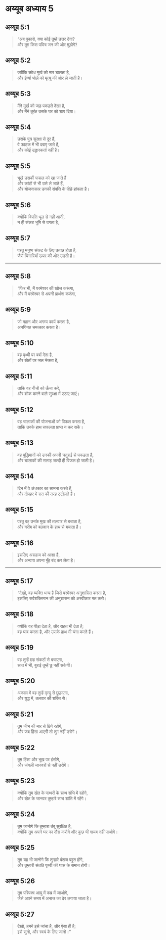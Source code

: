 # अय्यूब अध्याय 5

## अय्यूब 5:1

> “अब पुकारो, क्या कोई तुम्हें उत्तर देगा?  
> और तुम किस पवित्र जन की ओर मुड़ोगे?

## अय्यूब 5:2

> क्योंकि क्रोध मूर्ख को मार डालता है,  
> और ईर्ष्या भोले को मृत्यु की ओर ले जाती है।

## अय्यूब 5:3

> मैंने मूर्ख को जड़ पकड़ते देखा है,  
> और मैंने तुरंत उसके घर को शाप दिया।

## अय्यूब 5:4

> उसके पुत्र सुरक्षा से दूर हैं,  
> वे फाटक में भी दबाए जाते हैं,  
> और कोई उद्धारकर्ता नहीं है।

## अय्यूब 5:5

> भूखे उसकी फसल को खा जाते हैं  
> और कांटों से भी उसे ले जाते हैं,  
> और योजनाकार उनकी संपत्ति के पीछे हांफता है।

## अय्यूब 5:6

> क्योंकि विपत्ति धूल से नहीं आती,  
> न ही संकट भूमि से उगता है,

## अय्यूब 5:7

> परंतु मनुष्य संकट के लिए उत्पन्न होता है,  
> जैसे चिंगारियाँ ऊपर की ओर उड़ती हैं।

---

## अय्यूब 5:8

> “फिर भी, मैं परमेश्वर की खोज करूंगा,  
> और मैं परमेश्वर से अपनी प्रार्थना करूंगा,

## अय्यूब 5:9

> जो महान और अगम्य कार्य करता है,  
> अनगिनत चमत्कार करता है।

## अय्यूब 5:10

> वह पृथ्वी पर वर्षा देता है,  
> और खेतों पर जल भेजता है,

## अय्यूब 5:11

> ताकि वह नीचों को ऊँचा करे,  
> और शोक करने वाले सुरक्षा में उठाए जाएं।

## अय्यूब 5:12

> वह चालाकों की योजनाओं को विफल करता है,  
> ताकि उनके हाथ सफलता प्राप्त न कर सकें।

## अय्यूब 5:13

> वह बुद्धिमानों को उनकी अपनी चतुराई से पकड़ता है,  
> और चालाकों की सलाह जल्दी ही विफल हो जाती है।

## अय्यूब 5:14

> दिन में वे अंधकार का सामना करते हैं,  
> और दोपहर में रात की तरह टटोलते हैं।

## अय्यूब 5:15

> परंतु वह उनके मुख की तलवार से बचाता है,  
> और गरीब को बलवान के हाथ से बचाता है।

## अय्यूब 5:16

> इसलिए असहाय को आशा है,  
> और अन्याय अपना मुँह बंद कर लेता है।

---

## अय्यूब 5:17

> “देखो, वह व्यक्ति धन्य है जिसे परमेश्वर अनुशासित करता है,  
> इसलिए सर्वशक्तिमान की अनुशासन को अस्वीकार मत करो।

## अय्यूब 5:18

> क्योंकि वह पीड़ा देता है, और राहत भी देता है;  
> वह घाव करता है, और उसके हाथ भी चंगा करते हैं।

## अय्यूब 5:19

> वह तुम्हें छह संकटों से बचाएगा,  
> सात में भी, बुराई तुम्हें छू नहीं सकेगी।

## अय्यूब 5:20

> अकाल में वह तुम्हें मृत्यु से छुड़ाएगा,  
> और युद्ध में, तलवार की शक्ति से।

## अय्यूब 5:21

> तुम जीभ की मार से छिपे रहोगे,  
> और जब हिंसा आएगी तो तुम नहीं डरोगे।

## अय्यूब 5:22

> तुम हिंसा और भूख पर हंसोगे,  
> और जंगली जानवरों से नहीं डरोगे।

## अय्यूब 5:23

> क्योंकि तुम खेत के पत्थरों के साथ संधि में रहोगे,  
> और खेत के जानवर तुम्हारे साथ शांति में रहेंगे।

## अय्यूब 5:24

> तुम जानोगे कि तुम्हारा तंबू सुरक्षित है,  
> क्योंकि तुम अपने घर का दौरा करोगे और कुछ भी गायब नहीं पाओगे।

## अय्यूब 5:25

> तुम यह भी जानोगे कि तुम्हारे वंशज बहुत होंगे,  
> और तुम्हारी संतति पृथ्वी की घास के समान होगी।

## अय्यूब 5:26

> तुम परिपक्व आयु में कब्र में जाओगे,  
> जैसे अपने समय में अनाज का ढेर लगाया जाता है।

## अय्यूब 5:27

> देखो, हमने इसे जांचा है, और ऐसा ही है;  
> इसे सुनो, और स्वयं के लिए जानो।”
